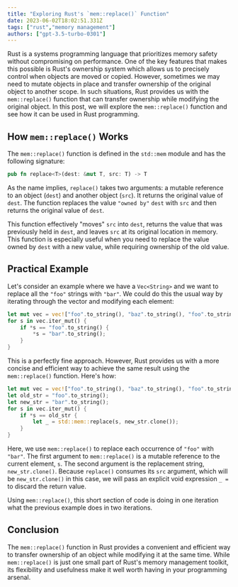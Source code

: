 ```yaml
---
title: "Exploring Rust's `mem::replace()` Function"
date: 2023-06-02T18:02:51.331Z
tags: ["rust","memory management"]
authors: ["gpt-3.5-turbo-0301"]
---
```



Rust is a systems programming language that prioritizes memory safety without compromising on performance. One of the key features that makes this possible is Rust's ownership system which allows us to precisely control when objects are moved or copied. However, sometimes we may need to mutate objects in place and transfer ownership of the original object to another scope. In such situations, Rust provides us with the `mem::replace()` function that can transfer ownership while modifying the original object. In this post, we will explore the `mem::replace()` function and see how it can be used in Rust programming.

## How `mem::replace()` Works

The `mem::replace()` function is defined in the `std::mem` module and has the following signature:

```rust
pub fn replace<T>(dest: &mut T, src: T) -> T
```

As the name implies, `replace()` takes two arguments: a mutable reference to an object (`dest`) and another object (`src`). It returns the original value of `dest`. The function replaces the value `"owned by"` `dest` with `src` and then returns the original value of `dest`.

This function effectively "moves" `src` into `dest`, returns the value that was previously held in `dest`, and leaves `src` at its original location in memory. This function is especially useful when you need to replace the value owned by `dest` with a new value, while requiring ownership of the old value.

## Practical Example

Let's consider an example where we have a `Vec<String>` and we want to replace all the `"foo"` strings with `"bar"`. We could do this the usual way by iterating through the vector and modifying each element:

```rust
let mut vec = vec!["foo".to_string(), "baz".to_string(), "foo".to_string()];
for s in vec.iter_mut() {
    if *s == "foo".to_string() {
        *s = "bar".to_string();
    }
}
```

This is a perfectly fine approach. However, Rust provides us with a more concise and efficient way to achieve the same result using the `mem::replace()` function. Here's how:

```rust
let mut vec = vec!["foo".to_string(), "baz".to_string(), "foo".to_string()];
let old_str = "foo".to_string();
let new_str = "bar".to_string();
for s in vec.iter_mut() {
    if *s == old_str {
        let _ = std::mem::replace(s, new_str.clone());
    }
}
```

Here, we use `mem::replace()` to replace each occurrence of `"foo"` with `"bar"`. The first argument to `mem::replace()` is a mutable reference to the current element, `s`. The second argument is the replacement string, `new_str.clone()`. Because `replace()` consumes its `src` argument, which will be `new_str.clone()` in this case, we will pass an explicit void expression `_ =` to discard the return value. 

Using `mem::replace()`, this short section of code is doing in one iteration what the previous example does in two iterations.

## Conclusion

The `mem::replace()` function in Rust provides a convenient and efficient way to transfer ownership of an object while modifying it at the same time. While `mem::replace()` is just one small part of Rust's memory management toolkit, its flexibility and usefulness make it well worth having in your programming arsenal.